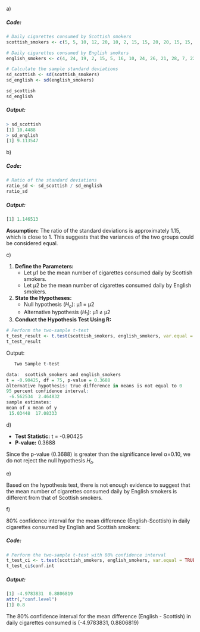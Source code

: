 a) 
##### Code:
``` R
# Daily cigarettes consumed by Scottish smokers
scottish_smokers <- c(5, 5, 10, 12, 20, 10, 2, 15, 15, 20, 20, 15, 15, 15, 20, 16, 18, 20, 15, 25, 60, 5, 10, 15, 10, 10, 10, 20, 3)

# Daily cigarettes consumed by English smokers
english_smokers <- c(4, 24, 19, 2, 15, 5, 16, 10, 24, 26, 21, 28, 7, 22, 20, 27, 20, 27, 11, 1, 29, 27, 19, 10, 17, 23, 13, 39, 6, 24, 11, 16, 20, 18, 16, 46, 2, 18, 20, 6, 13, 12, 12, 16, 17, 12, 16, 13)

# Calculate the sample standard deviations
sd_scottish <- sd(scottish_smokers)
sd_english <- sd(english_smokers)

sd_scottish
sd_english
```
##### Output:
```R
> sd_scottish
[1] 10.4488
> sd_english
[1] 9.113547
```

b) 
##### Code:
```R
# Ratio of the standard deviations
ratio_sd <- sd_scottish / sd_english
ratio_sd
```
##### Output:
```R
[1] 1.146513
```

**Assumption:** The ratio of the standard deviations is approximately 1.15, which is close to 1. This suggests that the variances of the two groups could be considered equal.

c)

1. **Define the Parameters:**
    - Let μ1​ be the mean number of cigarettes consumed daily by Scottish smokers.
    - Let μ2​ be the mean number of cigarettes consumed daily by English smokers.
2. **State the Hypotheses:**
    - Null hypothesis ($H_{o}$​): μ1 = μ2
    - Alternative hypothesis ($H_{1}$​)​: μ1 ≠ μ2
3. **Conduct the Hypothesis Test Using R:**
```R
# Perform the two-sample t-test
t_test_result <- t.test(scottish_smokers, english_smokers, var.equal = TRUE)
t_test_result
```

Output:
```R
   Two Sample t-test

data:  scottish_smokers and english_smokers
t = -0.90425, df = 75, p-value = 0.3688
alternative hypothesis: true difference in means is not equal to 0
95 percent confidence interval:
 -6.562534  2.464832
sample estimates:
mean of x mean of y 
 15.03448  17.08333 
```

d)

- **Test Statistic:** t = -0.90425
- **P-value:** 0.3688

Since the p-value (0.3688) is greater than the significance level α=0.10, we do not reject the null hypothesis $H_{o}$​.

e)

Based on the hypothesis test, there is not enough evidence to suggest that the mean number of cigarettes consumed daily by English smokers is different from that of Scottish smokers.

f)

80% confidence interval for the mean difference (English-Scottish) in daily cigarettes consumed by English and Scottish smokers:
##### Code:
```R
# Perform the two-sample t-test with 80% confidence interval
t_test_ci <- t.test(scottish_smokers, english_smokers, var.equal = TRUE, conf.level = 0.80)
t_test_ci$conf.int
```
##### Output:
```R
[1] -4.9783831  0.8806819
attr(,"conf.level")
[1] 0.8
```

The 80% confidence interval for the mean difference (English - Scottish) in daily cigarettes consumed is (-4.9783831, 0.8806819)